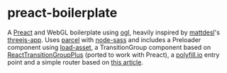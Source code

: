 # preact-boilerplate

A [Preact](https://preactjs.com/) and WebGL boilerplate using [ogl](https://github.com/oframe/ogl), heavily inspired by [mattdesl](https://github.com/mattdesl)'s [threejs-app](https://github.com/mattdesl/threejs-app). Uses [parcel](https://parceljs.org/) with [node-sass](https://www.npmjs.com/package/node-sass) and includes a Preloader component using [load-asset](https://www.npmjs.com/package/load-asset), a TransitionGroup component based on [ReactTransitionGroupPlus](https://github.com/cheapsteak/react-transition-group-plus) (ported to work with Preact), a [polyfill.io](https://polyfill.io/) entry point and a simple router based on [this article](https://medium.freecodecamp.org/build-your-own-react-router-v4-a9815f7d5e42).